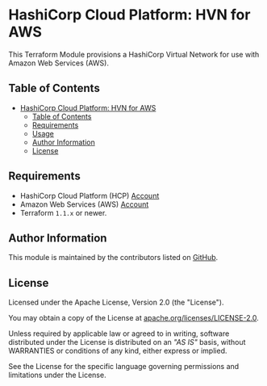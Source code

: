 # HashiCorp Cloud Platform: HVN for AWS

This Terraform Module provisions a HashiCorp Virtual Network for use with Amazon Web Services (AWS).

## Table of Contents

- [HashiCorp Cloud Platform: HVN for AWS](#hashicorp-cloud-platform-hvn-for-aws)
  - [Table of Contents](#table-of-contents)
  - [Requirements](#requirements)
  - [Usage](#usage)
  - [Author Information](#author-information)
  - [License](#license)

## Requirements

* HashiCorp Cloud Platform (HCP) [Account](https://portal.cloud.hashicorp.com/sign-in)
* Amazon Web Services (AWS) [Account](https://aws.amazon.com/account/)
* Terraform `1.1.x` or newer.

## Author Information

This module is maintained by the contributors listed on [GitHub](https://github.com/ksatirli/terraform-hcp-aws-hvn/graphs/contributors).

## License

Licensed under the Apache License, Version 2.0 (the "License").

You may obtain a copy of the License at [apache.org/licenses/LICENSE-2.0](http://www.apache.org/licenses/LICENSE-2.0).

Unless required by applicable law or agreed to in writing, software distributed under the License is distributed on an _"AS IS"_ basis, without WARRANTIES or conditions of any kind, either express or implied.

See the License for the specific language governing permissions and limitations under the License.
